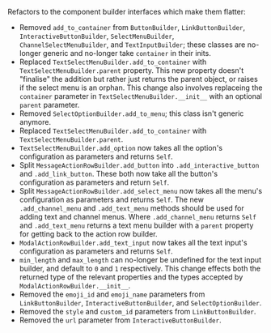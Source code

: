 Refactors to the component builder interfaces which make them flatter:

* Removed `add_to_container` from `ButtonBuilder`, `LinkButtonBuilder`, `InteractiveButtonBuilder`, `SelectMenuBuilder`, `ChannelSelectMenuBuilder`, and `TextInputBuilder`; these classes are no-longer generic and no-longer take `container` in their inits.
* Replaced `TextSelectMenuBuilder.add_to_container` with `TextSelectMenuBuilder.parent` property.
    This new property doesn't "finalise" the addition but rather just returns the parent object, or raises if the select menu is an orphan. This change also involves replaceing the `container` parameter in `TextSelectMenuBuilder.__init__` with an optional `parent` parameter.
* Removed `SelectOptionBuilder.add_to_menu`; this class isn't generic anymore.
* Replaced `TextSelectMenuBuilder.add_to_container` with `TextSelectMenuBuilder.parent`.
* `TextSelectMenuBuilder.add_option` now takes all the option's configuration as parameters and returns `Self`.
* Split `MessageActionRowBuilder.add_button` into `.add_interactive_button` and `.add_link_button`.
    These both now take all the button's configuration as parameters and return `Self`.
* Split `MessageActionRowBuilder.add_select_menu` now takes all the menu's configuration as parameters and returns `Self`.
    The new `.add_channel_menu` and `.add_text_menu` methods should be used for adding text and channel menus. Where `.add_channel_menu` returns `Self` and `.add_text_menu` returns a text menu builder with a `parent` property for getting back to the action row builder.
* `ModalActionRowBuilder.add_text_input` now takes all the text input's configuration as parameters and returns `Self`.
* `min_length` and `max_length` can no-longer be undefined for the text input builder, and default to `0` and `1` respectively. This change effects both the returned type of the relevant properties and the types accepted by `ModalActionRowBuilder.__init__`.
* Removed the `emoji_id` and `emoji_name` parameters from `LinkButtonBuilder`, `InteractiveButtonBuilder`, and `SelectOptionBuilder`.
* Removed the `style` and `custom_id` parameters from `LinkButtonBuilder`.
* Removed the `url` parameter from `InteractiveButtonBuilder`.
